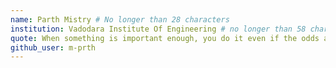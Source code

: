 ```yaml
---
name: Parth Mistry # No longer than 28 characters
institution: Vadodara Institute Of Engineering # no longer than 58 characters
quote: When something is important enough, you do it even if the odds are not in your favor. # no longer than 100 characters, avoid using quotes(") to guarantee the format remains the same.
github_user: m-prth
---
```

